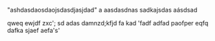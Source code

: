 "ashdasdaosdaojsdasdjasjdad"
a
aasdasdnas
sadkajsdas
aásdsad

qweq
ewjdf
zxc';
sd
adas
damnzd;kfjd
fa kad
'fadf
adfad
paofper
eqfq
dafka
sjaef
aefa's'